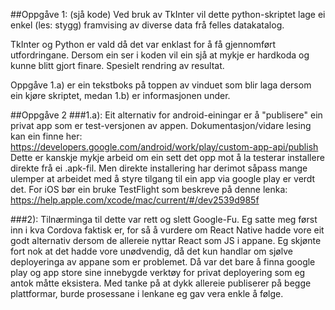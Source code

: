##Oppgåve 1:
(sjå kode)
Ved bruk av TkInter vil dette python-skriptet lage ei enkel (les: stygg) framvising av diverse data frå felles datakatalog.

TkInter og Python er vald då det var enklast for å få gjennomført utfordringane. Dersom ein ser i koden vil ein sjå at mykje er hardkoda og kunne blitt gjort finare. Spesielt rendring av resultat. 

Oppgåve 1.a) er ein tekstboks på toppen av vinduet som blir laga dersom ein kjøre skriptet, medan 1.b) er informasjonen under.

##Oppgåve 2
###1.a):
Eit alternativ for android-einingar er å "publisere" ein privat app som er test-versjonen av appen. Dokumentasjon/vidare lesing kan ein finne her: https://developers.google.com/android/work/play/custom-app-api/publish 
Dette er kanskje mykje arbeid om ein sett det opp mot å la testerar installere direkte frå ei .apk-fil. Men direkte installering har derimot såpass mange ulemper at arbeidet med å styre tilgang til ein app via google play er verdt det. 
For iOS bør ein bruke TestFlight som beskreve på denne lenka: https://help.apple.com/xcode/mac/current/#/dev2539d985f

###2): 
Tilnærminga til dette var rett og slett Google-Fu. Eg satte meg først inn i kva Cordova faktisk er, for så å vurdere om React Native hadde vore eit godt alternativ dersom de allereie nyttar React som JS i appane. Eg skjønte fort nok at det hadde vore unødvendig, då det kun handlar om sjølve deployeringa av appane som er problemet. Då var det bare å finna google play og app store sine innebygde verktøy for privat deployering som eg antok måtte eksistera. Med tanke på at dykk allereie publiserer på begge plattformar, burde prosessane i lenkane eg gav vera enkle å følge. 